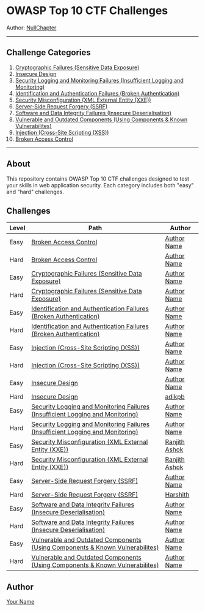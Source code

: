 # OWASP Top 10 CTF Challenges

Author: [NullChapter](https://github.com/NullChapter)

---

## Challenge Categories

1. [Cryptographic Failures (Sensitive Data Exposure)](./Cryptographic%20Failures%20(Sensitive%20Data%20Exposure))
2. [Insecure Design](./Insecure%20Design)
3. [Security Logging and Monitoring Failures (Insufficient Logging and Monitoring)](./Security%20Logging%20and%20Monitoring%20Failures%20(Insufficient%20Logging%20and%20Monitoring))
4. [Identification and Authentication Failures (Broken Authentication)](./Identification%20and%20Authentication%20Failures%20(Broken%20Authentication))
5. [Security Misconfiguration (XML External Entity (XXE))](./Security%20Misconfiguration%20(XML%20External%20Entity%20(XXE)))
6. [Server-Side Request Forgery (SSRF)](./Server-Side%20Request%20Forgery%20(SSRF))
7. [Software and Data Integrity Failures (Insecure Deserialisation)](./Software%20and%20Data%20Integrity%20Failures%20(Insecure%20Deserialisation))
8. [Vulnerable and Outdated Components (Using Components & Known Vulnerabilites)](./Vulnerable%20and%20Outdated%20Components%20(Using%20Components%20&%20Known%20Vulnerabilites))
9. [Injection (Cross-Site Scripting (XSS))](./Injection%20(Cross-Site%20Scripting%20(XSS)))
10. [Broken Access Control](./Broken%20Access%20Control)

---

## About

This repository contains OWASP Top 10 CTF challenges designed to test your skills in web application security. Each category includes both "easy" and "hard" challenges.

## Challenges

| Level | Path                                    | Author                           |
|-------|-----------------------------------------|----------------------------------|
| Easy | [Broken Access Control](./Broken%20Access%20Control/easy)| [Author Name](https://github.com/authorusername) |
| Hard | [Broken Access Control](./Broken%20Access%20Control/hard)| [Author Name](https://github.com/authorusername) |
| Easy | [Cryptographic Failures (Sensitive Data Exposure)](./Cryptographic%20Failures%20(Sensitive%20Data%20Exposure)/easy)| [Author Name](https://github.com/authorusername) |
| Hard | [Cryptographic Failures (Sensitive Data Exposure)](./Cryptographic%20Failures%20(Sensitive%20Data%20Exposure)/hard)| [Author Name](https://github.com/authorusername) |
| Easy | [Identification and Authentication Failures (Broken Authentication)](./Identification%20and%20Authentication%20Failures%20(Broken%20Authentication)/easy)| [Author Name](https://github.com/authorusername) |
| Hard | [Identification and Authentication Failures (Broken Authentication)](./Identification%20and%20Authentication%20Failures%20(Broken%20Authentication)/hard)| [Author Name](https://github.com/authorusername) |
| Easy | [Injection (Cross-Site Scripting (XSS))](./Injection%20(Cross-Site%20Scripting%20(XSS))/easy)| [Author Name](https://github.com/authorusername) |
| Hard | [Injection (Cross-Site Scripting (XSS))](./Injection%20(Cross-Site%20Scripting%20(XSS))/hard)| [Author Name](https://github.com/authorusername) |
| Easy | [Insecure Design](./Insecure%20Design/hard)| [Author Name](https://github.com/authorusername) |
| Hard | [Insecure Design](./Insecure%20Design/hard)| [adikpb](https://github.com/adikpb) |
| Easy | [Security Logging and Monitoring Failures (Insufficient Logging and Monitoring)](./Security%20Logging%20and%20Monitoring%20Failures%20(Insufficient%20Logging%20and%20Monitoring)/easy)| [Author Name](https://github.com/authorusername) |
| Hard | [Security Logging and Monitoring Failures (Insufficient Logging and Monitoring)](./Security%20Logging%20and%20Monitoring%20Failures%20(Insufficient%20Logging%20and%20Monitoring)/hard)| [Author Name](https://github.com/authorusername) |
| Easy | [Security Misconfiguration (XML External Entity (XXE))](./Security%20Misconfiguration%20(XML%20External%20Entity%20(XXE))/easy)| [Ranjith Ashok](https://github.com/ranjithashok003) |
| Hard | [Security Misconfiguration (XML External Entity (XXE))](./Security%20Misconfiguration%20(XML%20External%20Entity%20(XXE))/hard)| [Ranjith Ashok](https://github.com/ranjithashok003) |
| Easy | [Server-Side Request Forgery (SSRF)](./Server-Side%20Request%20Forgery%20(SSRF)/easy)| [Author Name](https://github.com/authorusername) |
| Hard | [Server-Side Request Forgery (SSRF)](./Server-Side%20Request%20Forgery%20(SSRF)/hard)| [Harshith]([https://github.com/authorusername](https://github.com/Harshith-Gamini)) |
| Easy | [Software and Data Integrity Failures (Insecure Deserialisation)](./Software%20and%20Data%20Integrity%20Failures%20(Insecure%20Deserialisation)/easy)| [Author Name](https://github.com/authorusername) |
| Hard | [Software and Data Integrity Failures (Insecure Deserialisation)](./Software%20and%20Data%20Integrity%20Failures%20(Insecure%20Deserialisation)/hard)| [Author Name](https://github.com/authorusername) |
| Easy | [Vulnerable and Outdated Components (Using Components & Known Vulnerabilites)](./Vulnerable%20and%20Outdated%20Components%20(Using%20Components%20&%20Known%20Vulnerabilites)/easy)| [Author Name](https://github.com/authorusername) |
| Hard | [Vulnerable and Outdated Components (Using Components & Known Vulnerabilites)](./Vulnerable%20and%20Outdated%20Components%20(Using%20Components%20&%20Known%20Vulnerabilites)/hard)| [Author Name](https://github.com/authorusername) |
## Author

[Your Name](https://github.com/yourusername)
